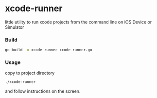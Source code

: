 # xcode-runner

little utility to run xcode projects from the command line on iOS Device or Simulator

### Build
```sh
go build -o xcode-runner xcode-runner.go
```

### Usage

copy to project directory

```sh
./xcode-runner
```
and follow instructions on the screen.
